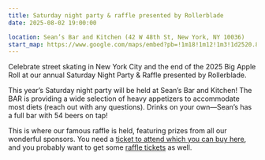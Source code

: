 ```yaml
---
title: Saturday night party & raffle presented by Rollerblade
date: 2025-08-02 19:00:00

location: Sean’s Bar and Kitchen (42 W 48th St, New York, NY 10036)
start_map: https://www.google.com/maps/embed?pb=!1m18!1m12!1m3!1d2520.8545913473213!2d-73.98191515298603!3d40.75854017181714!2m3!1f0!2f0!3f0!3m2!1i1024!2i768!4f13.1!3m3!1m2!1s0x89c258ff1d76cd17%3A0x265d59241d5038d4!2sSean's%20Bar%20%26%20Kitchen!5e0!3m2!1sen!2sus!4v1752180342695!5m2!1sen!2sus
---
```


Celebrate street skating in New York City and the end of the 2025 Big Apple Roll at our annual Saturday Night Party & Raffle presented by Rollerblade.

This year’s Saturday night party will be held at Sean’s Bar and Kitchen! The BAR is providing a wide selection of heavy appetizers to accommodate most diets (reach out with any questions). Drinks on your own—Sean’s has a full bar with 54 beers on tap!

This is where our famous raffle is held, featuring prizes from all our wonderful sponsors. You need a [ticket to attend which you can buy here](/shop/saturday-party-ticket/), and you probably want to get some [raffle tickets](/shop/raffle-ticket/) as well.
